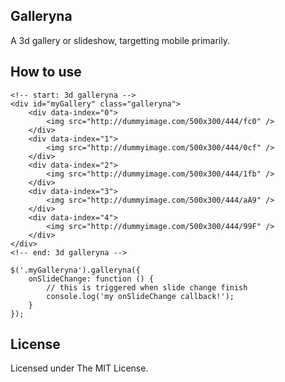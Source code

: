 ## Galleryna

A 3d gallery or slideshow, targetting mobile primarily.

## How to use

	<!-- start: 3d galleryna -->
	<div id="myGallery" class="galleryna">
		<div data-index="0">
			<img src="http://dummyimage.com/500x300/444/fc0" />
		</div>
		<div data-index="1">
			<img src="http://dummyimage.com/500x300/444/0cf" />
		</div>
		<div data-index="2">
			<img src="http://dummyimage.com/500x300/444/1fb" />
		</div>
		<div data-index="3">
			<img src="http://dummyimage.com/500x300/444/aA9" />
		</div>
		<div data-index="4">
			<img src="http://dummyimage.com/500x300/444/99F" />
		</div>
	</div>
	<!-- end: 3d galleryna -->

	$('.myGalleryna').galleryna({
		onSlideChange: function () {
			// this is triggered when slide change finish
			console.log('my onSlideChange callback!');
		}
	});

## License

Licensed under The MIT License.